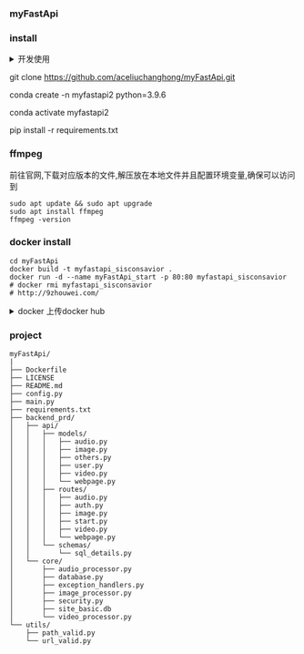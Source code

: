 ### myFastApi

### install

<details>
<summary>开发使用</summary>

    pip list --format=freeze > requirements.txt
    pip install easy-media-utils --proxy=127.0.0.1:10809
    pip install -r requirements.txt --proxy=127.0.0.1:10809
    域名只需要修改godaddy里面的A对应的就可以了
</details>


git clone https://github.com/aceliuchanghong/myFastApi.git

conda create -n myfastapi2 python=3.9.6

conda activate myfastapi2

pip install -r requirements.txt

### ffmpeg

前往官网,下载对应版本的文件,解压放在本地文件并且配置环境变量,确保可以访问到

```
sudo apt update && sudo apt upgrade
sudo apt install ffmpeg
ffmpeg -version
```

### docker install

```
cd myFastApi
docker build -t myfastapi_sisconsavior .
docker run -d --name myFastApi_start -p 80:80 myfastapi_sisconsavior
# docker rmi myfastapi_sisconsavior
# http://9zhouwei.com/
```
<details>
<summary>docker 上传docker hub</summary>

    docker login
    # 输入账号密码 然后查看
    docker images
    # 修改新的标签名
    docker tag myfastapi_sisconsavior aceliuchanghong/myfastapi_sisconsavior:V1.0
    # 查看获取容器/镜像的元数据
    docker inspect aceliuchanghong/myfastapi_sisconsavior
    # 命令将镜像上传到docker hub的仓库
    docker push aceliuchanghong/myfastapi_sisconsavior:V1.0
    # 拉取
    docker pull aceliuchanghong/myfastapi_sisconsavior:V1.0
    # 开始执行
    docker run -d --name myFastApi_start -p 80:80 aceliuchanghong/myfastapi_sisconsavior:V1.0
</details>

### project

```stucture
myFastApi/
|
├── Dockerfile
├── LICENSE
├── README.md
├── config.py
├── main.py
├── requirements.txt
├── backend_prd/
│   ├── api/
│   │   ├── models/
│   │   │   ├── audio.py
│   │   │   ├── image.py
│   │   │   ├── others.py
│   │   │   ├── user.py
│   │   │   ├── video.py
│   │   │   └── webpage.py
│   │   ├── routes/
│   │   │   ├── audio.py
│   │   │   ├── auth.py
│   │   │   ├── image.py
│   │   │   ├── start.py
│   │   │   ├── video.py
│   │   │   └── webpage.py
│   │   └── schemas/
│   │       └── sql_details.py
│   └── core/
│       ├── audio_processor.py
│       ├── database.py
│       ├── exception_handlers.py
│       ├── image_processor.py
│       ├── security.py
│       ├── site_basic.db
│       └── video_processor.py
└── utils/
    ├── path_valid.py
    └── url_valid.py
```
